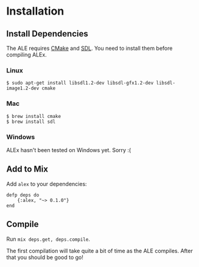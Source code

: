 # Installation

## Install Dependencies

The ALE requires [CMake](https://cmake.org/) and [SDL](https://www.libsdl.org/). You need to install them before compiling ALEx.

### Linux

```
$ sudo apt-get install libsdl1.2-dev libsdl-gfx1.2-dev libsdl-image1.2-dev cmake
```

### Mac

```
$ brew install cmake
$ brew install sdl
```

### Windows

ALEx hasn't been tested on Windows yet. Sorry :(

## Add to Mix

Add `alex` to your dependencies:

```
defp deps do
    {:alex, "~> 0.1.0"}
end
```

## Compile

Run `mix deps.get, deps.compile`.

The first compilation will take quite a bit of time as the ALE compiles. After that you should be good to go!